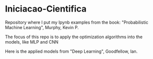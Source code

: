 # Iniciacao-Cientifica
Repository where I put my Ipynb examples from the book: "Probabilistic Machine Learning", Murphy, Kevin P.

The focus of this repo is to apply the optimization algorithms into the models, like MLP and CNN

Here is the applied models from "Deep Learning", Goodfellow, Ian.


